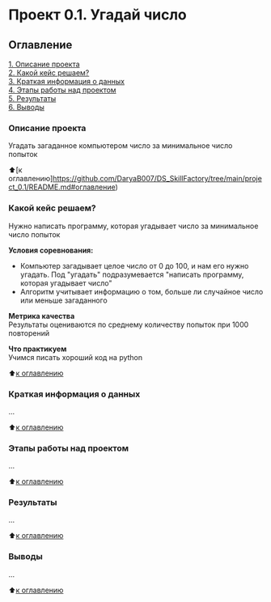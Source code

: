 # Проект 0.1. Угадай число

## Оглавление
[1. Описание проекта](https://github.com/DaryaB007/DS_SkillFactory/tree/main/project_0.1/README.md#описание-проекта)  
[2. Какой кейс решаем?](https://github.com/DaryaB007/DS_SkillFactory/tree/main/project_0.1/README.md#какой-кейс-решаем)  
[3. Краткая информация о данных](https://github.com/DaryaB007/DS_SkillFactory/tree/main/project_0.1/README.md#краткая-информация-о-данных)  
[4. Этапы работы над проектом](https://github.com/DaryaB007/DS_SkillFactory/tree/main/project_0.1/README.md#этапы-работы-над-проектом)  
[5. Результаты](https://github.com/DaryaB007/DS_SkillFactory/tree/main/project_0.1/README.md#результаты)  
[6. Выводы](https://github.com/DaryaB007/DS_SkillFactory/tree/main/project_0.1/README.md#выводы)  

### Описание проекта
Угадать загаданное компьютером число за минимальное число попыток

:arrow_up:[к оглавлению]https://github.com/DaryaB007/DS_SkillFactory/tree/main/project_0.1/README.md#оглавление)

### Какой кейс решаем?
Нужно написать программу, которая угадывает число за минимальное число попыток  

**Условия соревнования:**  
- Компьютер загадывает целое число от 0 до 100, и нам его нужно угадать. Под "угадать" подразумевается "написать программу, которая угадывает число"
- Алгоритм учитывает информацию о том, больше ли случайное число или меньше загаданного

**Метрика качества**  
Результаты оцениваются по среднему количеству попыток при 1000 повторений

**Что практикуем**  
Учимся писать хороший код на python

:arrow_up:[к оглавлению](https://github.com/DaryaB007/DS_SkillFactory/tree/main/project_0.1/README.md#оглавление)

### Краткая информация о данных
...

:arrow_up:[к оглавлению](https://github.com/DaryaB007/DS_SkillFactory/tree/main/project_0.1/README.md#оглавление)

### Этапы работы над проектом
...

:arrow_up:[к оглавлению](https://github.com/DaryaB007/DS_SkillFactory/tree/main/project_0.1.md#оглавление)

### Результаты
...

:arrow_up:[к оглавлению](https://github.com/DaryaB007/DS_SkillFactory/tree/main/project_0.1.md#оглавление)

### Выводы
...

:arrow_up:[к оглавлению](https://github.com/DaryaB007/DS_SkillFactory/tree/main/project_0.1/README.md#оглавление)